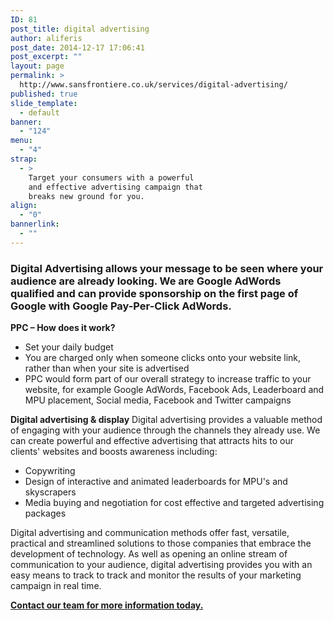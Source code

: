 ```yaml
---
ID: 81
post_title: digital advertising
author: aliferis
post_date: 2014-12-17 17:06:41
post_excerpt: ""
layout: page
permalink: >
  http://www.sansfrontiere.co.uk/services/digital-advertising/
published: true
slide_template:
  - default
banner:
  - "124"
menu:
  - "4"
strap:
  - >
    Target your consumers with a powerful
    and effective advertising campaign that
    breaks new ground for you.
align:
  - "0"
bannerlink:
  - ""
---
```

<h3>Digital Advertising allows your message to be seen where your audience are already looking. We are Google AdWords qualified and can provide sponsorship on the first page of Google with Google Pay-Per-Click AdWords.</h3>
<strong>PPC – How does it work?</strong>
<ul>
	<li>Set your daily budget</li>
	<li>You are charged only when someone clicks onto your website link, rather than when your site is advertised</li>
	<li>PPC would form part of our overall strategy to increase traffic to your website, for example Google AdWords, Facebook Ads, Leaderboard and MPU placement, Social media, Facebook and Twitter campaigns</li>
</ul>

<strong>Digital advertising &amp; display</strong>
Digital advertising provides a valuable method of engaging with your audience through the channels they already use. We can create powerful and effective advertising that attracts hits to our clients' websites and boosts awareness including:
<ul>
	<li>Copywriting</li>
	<li>Design of interactive and animated leaderboards for MPU's and skyscrapers</li>
	<li>Media buying and negotiation for cost effective and targeted advertising packages</li>
</ul>
Digital advertising and communication methods offer fast, versatile, practical and streamlined solutions to those companies that embrace the development of technology. As well as opening an online stream of communication to your audience, digital advertising provides you with an easy means to track to track and monitor the results of your marketing campaign in real time.

<a href="http://www.sansfrontiere.co.uk/contact/" target="_blank"><strong>Contact our team for more information today.</strong></a>